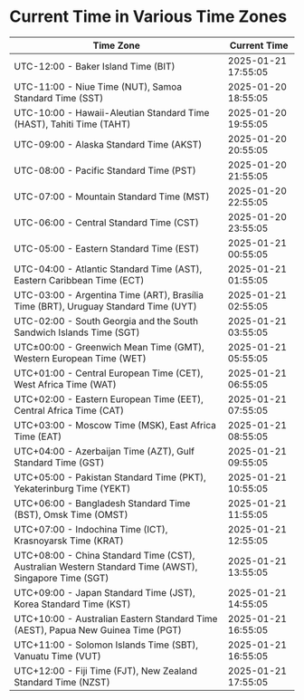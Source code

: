 # Current Time in Various Time Zones

| Time Zone | Current Time |
|-----------|--------------|
| UTC-12:00 - Baker Island Time (BIT) | 2025-01-21 17:55:05 |
| UTC-11:00 - Niue Time (NUT), Samoa Standard Time (SST) | 2025-01-20 18:55:05 |
| UTC-10:00 - Hawaii-Aleutian Standard Time (HAST), Tahiti Time (TAHT) | 2025-01-20 19:55:05 |
| UTC-09:00 - Alaska Standard Time (AKST) | 2025-01-20 20:55:05 |
| UTC-08:00 - Pacific Standard Time (PST) | 2025-01-20 21:55:05 |
| UTC-07:00 - Mountain Standard Time (MST) | 2025-01-20 22:55:05 |
| UTC-06:00 - Central Standard Time (CST) | 2025-01-20 23:55:05 |
| UTC-05:00 - Eastern Standard Time (EST) | 2025-01-21 00:55:05 |
| UTC-04:00 - Atlantic Standard Time (AST), Eastern Caribbean Time (ECT) | 2025-01-21 01:55:05 |
| UTC-03:00 - Argentina Time (ART), Brasília Time (BRT), Uruguay Standard Time (UYT) | 2025-01-21 02:55:05 |
| UTC-02:00 - South Georgia and the South Sandwich Islands Time (SGT) | 2025-01-21 03:55:05 |
| UTC±00:00 - Greenwich Mean Time (GMT), Western European Time (WET) | 2025-01-21 05:55:05 |
| UTC+01:00 - Central European Time (CET), West Africa Time (WAT) | 2025-01-21 06:55:05 |
| UTC+02:00 - Eastern European Time (EET), Central Africa Time (CAT) | 2025-01-21 07:55:05 |
| UTC+03:00 - Moscow Time (MSK), East Africa Time (EAT) | 2025-01-21 08:55:05 |
| UTC+04:00 - Azerbaijan Time (AZT), Gulf Standard Time (GST) | 2025-01-21 09:55:05 |
| UTC+05:00 - Pakistan Standard Time (PKT), Yekaterinburg Time (YEKT) | 2025-01-21 10:55:05 |
| UTC+06:00 - Bangladesh Standard Time (BST), Omsk Time (OMST) | 2025-01-21 11:55:05 |
| UTC+07:00 - Indochina Time (ICT), Krasnoyarsk Time (KRAT) | 2025-01-21 12:55:05 |
| UTC+08:00 - China Standard Time (CST), Australian Western Standard Time (AWST), Singapore Time (SGT) | 2025-01-21 13:55:05 |
| UTC+09:00 - Japan Standard Time (JST), Korea Standard Time (KST) | 2025-01-21 14:55:05 |
| UTC+10:00 - Australian Eastern Standard Time (AEST), Papua New Guinea Time (PGT) | 2025-01-21 16:55:05 |
| UTC+11:00 - Solomon Islands Time (SBT), Vanuatu Time (VUT) | 2025-01-21 16:55:05 |
| UTC+12:00 - Fiji Time (FJT), New Zealand Standard Time (NZST) | 2025-01-21 17:55:05 |

